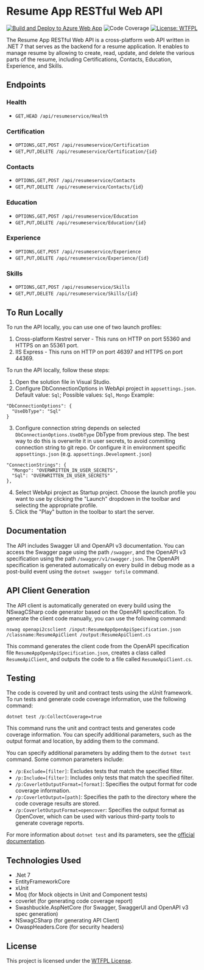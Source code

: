 # Resume App RESTful Web API
[![Build and Deploy to Azure Web App](https://github.com/mickey-krasilnikov/resume-backend-netcore/actions/workflows/main_app-resumeapp-api.yml/badge.svg)](https://github.com/mickey-krasilnikov/resume-backend-netcore/actions/workflows/main_app-resumeapp-api.yml)
![Code Coverage](https://img.shields.io/endpoint?url=https://gist.githubusercontent.com/mickey-krasilnikov/8f7365cb925afff5db063ecee4688a55/raw/code-coverage.json)
[![License: WTFPL](https://img.shields.io/badge/License-WTFPL-brightgreen.svg)](http://www.wtfpl.net/about/)

The Resume App RESTful Web API is a cross-platform web API written in .NET 7 that serves as the backend for a resume application. It enables to manage resume by allowing to create, read, update, and delete the various parts of the resume, including Certifications, Contacts, Education, Experience, and Skills.

## Endpoints

### Health

- `GET,HEAD /api/resumeservice/Health`

### Certification

- `OPTIONS,GET,POST /api/resumeservice/Certification`
- `GET,PUT,DELETE /api/resumeservice/Certification/{id}`

### Contacts

- `OPTIONS,GET,POST /api/resumeservice/Contacts`
- `GET,PUT,DELETE /api/resumeservice/Contacts/{id}`

### Education

- `OPTIONS,GET,POST /api/resumeservice/Education`
- `GET,PUT,DELETE /api/resumeservice/Education/{id}`

### Experience

- `OPTIONS,GET,POST /api/resumeservice/Experience`
- `GET,PUT,DELETE /api/resumeservice/Experience/{id}`

### Skills

- `OPTIONS,GET,POST /api/resumeservice/Skills`
- `GET,PUT,DELETE /api/resumeservice/Skills/{id}`

## To Run Locally

To run the API locally, you can use one of two launch profiles:

1. Cross-platform Kestrel server - This runs on HTTP on port 55360 and HTTPS on an 55361 port.
2. IIS Express - This runs on HTTP on port 46397 and HTTPS on port 44369.

To run the API locally, follow these steps:

1. Open the solution file in Visual Studio.
2. Configure DbConnectionOptions in WebApi project in `appsettings.json`. 
Default value: `Sql`; Possible values: `Sql`, `Mongo`
Example: 
```
"DbConnectionOptions": {
  "UseDbType": "Sql"
}
```
3. Configure connection string depends on selected `DbConnectionOptions.UseDbType` DbType from previous step. The best way to do this is overwrite it in user secrets, to avoid commiting connection string to git repo. Or configure it in environment specific `appsettings.json` (e.g.  `appsettings.Development.json`)
```
"ConnectionStrings": {
  "Mongo": "OVERWRITTEN_IN_USER_SECRETS",
  "Sql": "OVERWRITTEN_IN_USER_SECRETS"
},
```
4. Select WebApi project as Startup project. Choose the launch profile you want to use by clicking the "Launch" dropdown in the toolbar and selecting the appropriate profile.
5. Click the "Play" button in the toolbar to start the server.

## Documentation

The API includes Swagger UI and OpenAPI v3 documentation. You can access the Swagger page using the path `/swagger`, and the OpenAPI v3 specification using the path `/swagger/v1/swagger.json`. The OpenAPI specification is generated automatically on every build in debug mode as a post-build event using the `dotnet swagger tofile` command.

## API Client Generation

The API client is automatically generated on every build using the NSwagCSharp code generator based on the OpenAPI specification. To generate the client code manually, you can use the following command:
```
nswag openapi2csclient /input:ResumeAppOpenApiSpecification.json /classname:ResumeApiClient /output:ResumeApiClient.cs
```
This command generates the client code from the OpenAPI specification file `ResumeAppOpenApiSpecification.json`, creates a class called `ResumeApiClient`, and outputs the code to a file called `ResumeApiClient.cs`.

## Testing

The code is covered by unit and contract tests using the xUnit framework. To run tests and generate code coverage information, use the following command:
```
dotnet test /p:CollectCoverage=true
```
This command runs the unit and contract tests and generates code coverage information. You can specify additional parameters, such as the output format and location, by adding them to the command.

You can specify additional parameters by adding them to the `dotnet test` command. Some common parameters include:

- `/p:Exclude=[filter]`: Excludes tests that match the specified filter.
- `/p:Include=[filter]`: Includes only tests that match the specified filter.
- `/p:CoverletOutputFormat=[format]`: Specifies the output format for code coverage information.
- `/p:CoverletOutput=[path]`: Specifies the path to the directory where the code coverage results are stored.
- `/p:CoverletOutputFormat=opencover`: Specifies the output format as OpenCover, which can be used with various third-party tools to generate coverage reports.

For more information about `dotnet test` and its parameters, see the [official documentation](https://docs.microsoft.com/en-us/dotnet/core/tools/dotnet-test).

## Technologies Used

- .Net 7
- EntityFrameworkCore
- xUnit
- Moq (for Mock objects in Unit and Component tests)
- coverlet (for generating code coverage report)
- Swashbuckle.AspNetCore (for Swagger, SwaggerUI and OpenAPI v3 spec generation)
- NSwagCSharp (for generating API Client)
- OwaspHeaders.Core (for security headers)

## License

This project is licensed under the [WTFPL License](http://www.wtfpl.net/about/).



